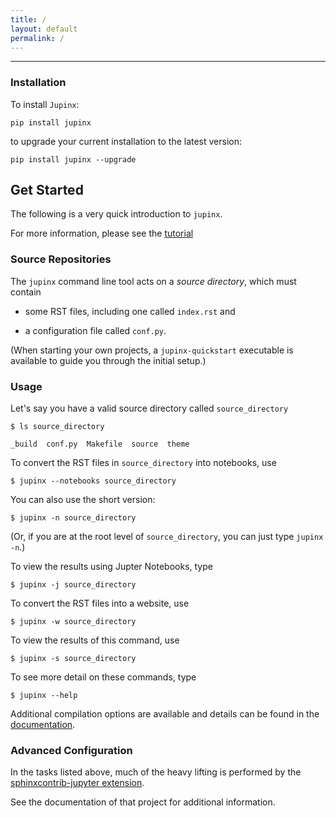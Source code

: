 ```yaml
---
title: /
layout: default
permalink: /
---
```


* * *


### Installation

To install `Jupinx`:

```
pip install jupinx
```

to upgrade your current installation to the latest version:

```
pip install jupinx --upgrade
```



## Get Started

The following is a very quick introduction to `jupinx`.

For more information, please see the [tutorial](tutorial.md)


### Source Repositories

The `jupinx` command line tool acts on a *source directory*, which must contain

* some RST files, including one called `index.rst` and

* a configuration file called `conf.py`.

(When starting your own projects, a `jupinx-quickstart` executable is available to guide you through the initial setup.)


### Usage

Let's say you have a valid source directory called `source_directory` 

```
$ ls source_directory 

_build  conf.py  Makefile  source  theme
```

To convert the RST files in `source_directory` into notebooks, use

```
$ jupinx --notebooks source_directory
```

You can also use the short version:

```
$ jupinx -n source_directory
```

(Or, if you are at the root level of `source_directory`, you can just type `jupinx -n`.)

To view the results using Jupter Notebooks, type

```
$ jupinx -j source_directory
```

To convert the RST files into a website, use

```
$ jupinx -w source_directory
```

To view the results of this command, use

```
$ jupinx -s source_directory
```

To see more detail on these commands, type

```
$ jupinx --help
```

Additional compilation options are available and details can be found in the [documentation](https://jupinx.readthedocs.io/).


### Advanced Configuration

In the tasks listed above, much of the heavy lifting is performed by 
the [sphinxcontrib-jupyter extension](https://github.com/QuantEcon/sphinxcontrib-jupyter).

See the documentation of that project for additional information.
